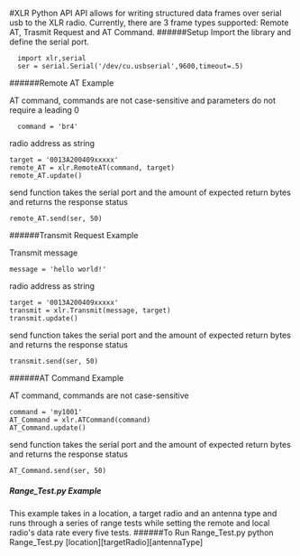 #XLR Python API
API allows for writing structured data frames over serial usb to the XLR radio. 
Currently, there are 3 frame types supported: Remote AT, Trasmit Request and AT Command. 
######Setup
Import the library and define the serial port.

      import xlr,serial
      ser = serial.Serial('/dev/cu.usbserial',9600,timeout=.5)

######Remote AT Example
  
AT command, commands are not case-sensitive and parameters do not require a leading 0

      command = 'br4'  
    
radio address as string

    target = '0013A200409xxxxx' 
    remote_AT = xlr.RemoteAT(command, target)
    remote_AT.update()
    
send function takes the serial port and the amount of expected return bytes  and returns the response status
    
    remote_AT.send(ser, 50)  

######Transmit Request Example
   
Transmit message

    message = 'hello world!'  
    
radio address as string

    target = '0013A200409xxxxx' 
    transmit = xlr.Transmit(message, target)
    transmit.update()
    
send function takes the serial port and the amount of expected return bytes  and returns the response status
    
    transmit.send(ser, 50) 
   
######AT Command Example 

AT command, commands are not case-sensitive

    command = 'my1001'
    AT_Command = xlr.ATCommand(command)
    AT_Command.update()
    
send function takes the serial port and the amount of expected return bytes  and returns the response status
    
    AT_Command.send(ser, 50)
   
##### Range_Test.py Example
This example takes in a location, a target radio and an antenna type and runs through a series of range tests while setting the remote and local radio's data rate every five tests. 
######To Run Range_Test.py 
    python Range_Test.py [location][targetRadio][antennaType]
